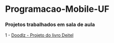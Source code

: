 # Programacao-Mobile-UF

### Projetos trabalhados em sala de aula

1 - [Doodlz - Projeto do livro Deitel](https://github.com/alencarburitijr/Prog-Mobile-UF-Doodlz.git)
